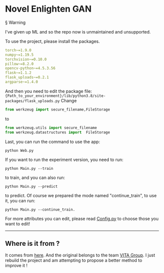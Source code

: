 # Novel Enlighten GAN

§ Warning

I've given up ML and so the repo now is unmaintained and unsupported.

To use the project, please install the packages.
```yaml
torch~=1.9.0
numpy~=1.19.5
torchvision~=0.10.0
pillow~=8.2.0
opencv-python~=4.5.3.56
flask~=1.1.2
flask_uploads~=0.2.1
argparse~=1.4.0
```
And then you need to edit the package file: `{Path_to_your_environment}/lib/python3.8/site-packages/flask_uploads.py`
Change
```python
from werkzeug import secure_filename,FileStorage
```
to
```python
from werkzeug.utils import secure_filename
from werkzeug.datastructures import  FileStorage
```
Last, you can run the command to use the app:
```shell
python Web.py
```
If you want to run the experiment version, you need to run:
```shell
python Main.py --train
```
to train, and you can also run:
```shell
python Main.py --predict
```
to predict.
Of course we prepared the mode named "continue_train", to use it, you can run: 
```shell
python Main.py --continue_train.
```
For more attributes you can edit, please read [Config.py](./Config.py) to choose those you want to edit!

---

## Where is it from ?

It comes from [here](https://github.com/VITA-Group/EnlightenGAN). And the original belongs to the team [VITA Group](https://github.com/VITA-Group). I just rebuild the project and am attempting to propose a better method to improve it !
